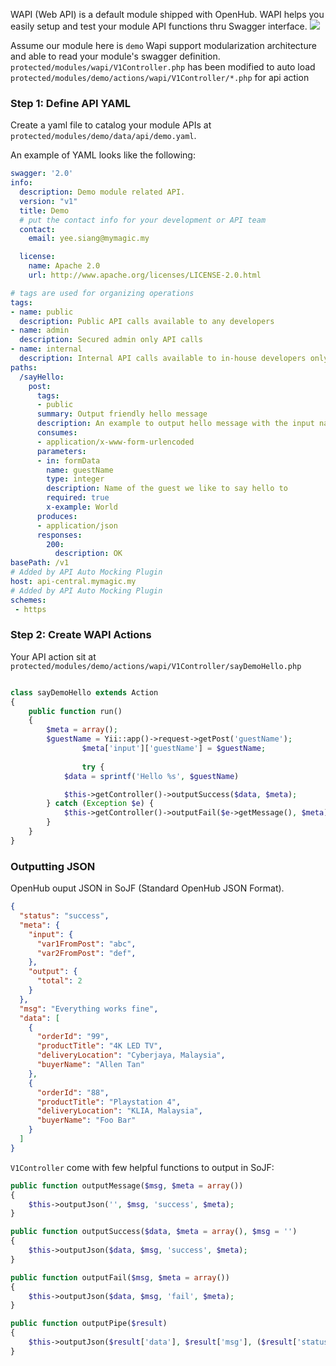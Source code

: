 WAPI (Web API) is a default module shipped with OpenHub. WAPI helps you easily setup and test your module API functions thru Swagger interface.
![](https://user-images.githubusercontent.com/5336690/74059169-7fb2f700-4a22-11ea-830f-f6ce7649cbd8.png)

Assume our module here is `demo`
Wapi support modularization architecture and able to read your module's swagger definition. `protected/modules/wapi/V1Controller.php` has been modified to auto load `protected/modules/demo/actions/wapi/V1Controller/*.php` for api action

### Step 1: Define API YAML
Create a yaml file to catalog your module APIs at `protected/modules/demo/data/api/demo.yaml`.

An example of YAML looks like the following:
```yaml
swagger: '2.0'
info:
  description: Demo module related API.
  version: "v1"
  title: Demo
  # put the contact info for your development or API team
  contact:
    email: yee.siang@mymagic.my

  license:
    name: Apache 2.0
    url: http://www.apache.org/licenses/LICENSE-2.0.html

# tags are used for organizing operations
tags:
- name: public
  description: Public API calls available to any developers
- name: admin
  description: Secured admin only API calls
- name: internal
  description: Internal API calls available to in-house developers only
paths:
  /sayHello:
    post:
      tags:
      - public
      summary: Output friendly hello message
      description: An example to output hello message with the input name
      consumes:
      - application/x-www-form-urlencoded
      parameters:
      - in: formData
        name: guestName
        type: integer
        description: Name of the guest we like to say hello to
        required: true
        x-example: World
      produces:
      - application/json
      responses:
        200:
          description: OK
basePath: /v1
# Added by API Auto Mocking Plugin
host: api-central.mymagic.my
# Added by API Auto Mocking Plugin
schemes:
 - https
```

### Step 2: Create WAPI Actions
Your API action sit at `protected/modules/demo/actions/wapi/V1Controller/sayDemoHello.php`
```php

class sayDemoHello extends Action
{
	public function run()
	{
		$meta = array();
		$guestName = Yii::app()->request->getPost('guestName');
                $meta['input']['guestName'] = $guestName;
		
                try {
			$data = sprintf('Hello %s', $guestName)

			$this->getController()->outputSuccess($data, $meta);
		} catch (Exception $e) {
			$this->getController()->outputFail($e->getMessage(), $meta);
		}
	}
}
```

### Outputting JSON
OpenHub ouput JSON in SoJF (Standard OpenHub JSON Format).

```json
{
  "status": "success",
  "meta": {
    "input": {
      "var1FromPost": "abc",
      "var2FromPost": "def",
    },
    "output": {
      "total": 2
    }
  },
  "msg": "Everything works fine",
  "data": [
    {
      "orderId": "99",
      "productTitle": "4K LED TV",
      "deliveryLocation": "Cyberjaya, Malaysia",
      "buyerName": "Allen Tan"
    },
    {
      "orderId": "88",
      "productTitle": "Playstation 4",
      "deliveryLocation": "KLIA, Malaysia",
      "buyerName": "Foo Bar"
    }
  ]
}
```

`V1Controller` come with few helpful functions to output in SoJF:
```php
public function outputMessage($msg, $meta = array())
{
    $this->outputJson('', $msg, 'success', $meta);
}
```

```php
public function outputSuccess($data, $meta = array(), $msg = '')
{
    $this->outputJson($data, $msg, 'success', $meta);
}
```

```php
public function outputFail($msg, $meta = array())
{
    $this->outputJson($data, $msg, 'fail', $meta);
}
```

```php
public function outputPipe($result)
{
    $this->outputJson($result['data'], $result['msg'], ($result['status'] == 'success' || $result['success'] == true) ? true : false, $result['meta']);
}
```
```


